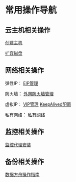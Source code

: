 

# 常用操作导航

## 云主机相关操作

[创建主机](/uhost/guide/common#创建主机)

[扩容磁盘](/uhost/guide/disk#云硬盘)

## 网络相关操作

弹性IP： [EIP管理](https://docs.ucloud.cn/unet/eip)

防火墙： [外网防火墙管理](https://docs.ucloud.cn/firewall/README)

虚拟IP： [VIP管理](https://docs.ucloud.cn/vip/guide)
[KeepAlived配置](/uhost/public/keepalived)

私有网络： [私有网络](https://docs.ucloud.cn/vpc/README)

## 监控相关操作

[监控代理安装](https://docs.ucloud.cn/umon/agent)

## 备份相关操作

[数据方舟操作指南](https://docs.ucloud.cn/uda/common)

